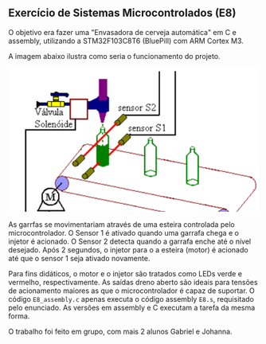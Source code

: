 ## Exercício de Sistemas Microcontrolados (E8)

O objetivo era fazer uma "Envasadora de cerveja automática" em C e assembly, utilizando a STM32F103C8T6 (BluePill) com ARM Cortex M3.

A imagem abaixo ilustra como seria o funcionamento do projeto.

![imagem](img.png)

As garrfas se movimentariam através de uma esteira controlada pelo microcontrolador. O Sensor 1 é ativado quando uma garrafa chega e o injetor é acionado. O Sensor 2 detecta quando a garrafa enche até o nível desejado. Após 2 segundos, o injetor para o a esteira (motor)
é acionado até que o sensor 1 seja ativado novamente.

Para fins didáticos, o motor e o injetor são tratados como LEDs verde e vermelho, respectivamente. As saídas dreno aberto são ideais para tensões de acionamento maiores as que o microcontrolador é capaz de suportar.
O código `E8_assembly.c` apenas executa o código assembly `E8.s`, requisitado pelo enunciado. As versões em assembly e C executam a tarefa da mesma forma.

O trabalho foi feito em grupo, com mais 2 alunos Gabriel e Johanna.
